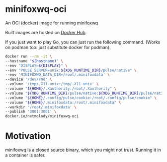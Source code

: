 # minifoxwq-oci

An OCI (docker) image for running [minifoxwq](https://openfoxwq.github.io/)

Built images are hosted on [Docker Hub](https://hub.docker.com/r/netmelody/minifoxwq-oci).

If you just want to play Go, you can just run the following command.
(Works on podman too: just substitute docker for podman).

```bash
docker run --rm -it \
--hostname "$(hostname)" \
--env "DISPLAY=${DISPLAY}" \
--env "PULSE_SERVER=unix:${XDG_RUNTIME_DIR}/pulse/native" \
--env 'MINIFOXWQ_DATA_DIR=/root/.minifoxdata' \
--device '/dev/snd' \
--volume '/tmp/.X11-unix:/tmp/.X11-unix' \
--volume "${HOME}/.Xauthority:/root/.Xauthority" \
--volume "${XDG_RUNTIME_DIR}/pulse/native:${XDG_RUNTIME_DIR}/pulse/native" \
--volume "${HOME}/.config/pulse/cookie:/root/.config/pulse/cookie" \
--volume "${HOME}/.minifoxdata:/root/.minifoxdata" \
--workdir '/root/.minifoxdata' \
--publish '3001:3001' \
docker.io/netmelody/minifoxwq-oci
```

# Motivation
minifoxwq is a closed source binary, which you might not trust. Running it in a container is safer.